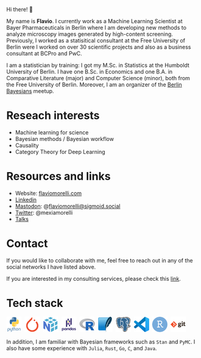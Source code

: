 Hi there! 👋

My name is __Flavio__. I currently work as a Machine Learning Scientist at Bayer Pharmaceuticals in Berlin where I am developing 
new methods to analyze microscopy images generated by high-content screening. 
Previously, I worked as a statisitical consultant at the Free University of Berlin were I worked on over 30 scientific projects 
and also as a business consultant at BCPro and PwC. 

I am a statistician by training: I got my M.Sc. in Statistics at the Humboldt University of Berlin. 
I have one B.Sc. in Economics and one B.A. in Comparative Literature (major) and Computer Science (minor), both from the Free University of Berlin.
Moreover, I am an organizer of the [Berlin Bayesians](https://www.meetup.com/berlinbayesians/) meetup.


# Reseach interests

* Machine learning for science
* Bayesian methods / Bayesian workflow
* Causality
* Category Theory for Deep Learning

# Resources and links

*  Website: [flaviomorelli.com](flaviomorelli.com)
* [Linkedin](https://de.linkedin.com/in/mexiamorelli)
* [Mastodon](https://sigmoid.social/@flaviomorelli): @flaviomorelli@sigmoid.social 
* [Twitter](https://twitter.com/mexiamorelli): @mexiamorelli
* [Talks](https://flaviomorelli.com/talks/)

# Contact

If you would like to collaborate with me, feel free to reach out in any of the social networks I have listed above.

If you are interested in my consulting services, please check this [link](https://flaviomorelli.com/consulting/).


# Tech stack

<div>
  <img src="https://github.com/devicons/devicon/blob/master/icons/python/python-original-wordmark.svg" title="Python" alt="Python" width="40" height="40"/>&nbsp;
  <img src="https://github.com/devicons/devicon/blob/master/icons/pytorch/pytorch-original.svg" title="Pytorch" alt="Pytorch" width="40" height="40"/>&nbsp;
  <img src="https://github.com/devicons/devicon/blob/master/icons/numpy/numpy-original.svg" title="Numpy" alt="Numpy" width="40" height="40"/>&nbsp;
  <img src="https://github.com/devicons/devicon/blob/master/icons/pandas/pandas-original-wordmark.svg" title="Pandas" alt="Pandas" width="40" height="40"/>&nbsp;
  <img src="https://github.com/devicons/devicon/blob/master/icons/r/r-original.svg" title="R" alt="R" width="40" height="40"/>&nbsp;
  <img src="https://github.com/devicons/devicon/blob/master/icons/sqlite/sqlite-original.svg" title=SQLite" alt="SQlite" width="40" height="40"/>&nbsp;
  <img src="https://github.com/devicons/devicon/blob/master/icons/postgresql/postgresql-original.svg" title=PostgreSQL" alt="PostgreSQL" width="40" height="40"/>&nbsp;
  <img src="https://github.com/devicons/devicon/blob/master/icons/vscode/vscode-original.svg" title="VSCode" alt="VSCode" width="40" height="40"/>&nbsp;
  <img src="https://github.com/devicons/devicon/blob/master/icons/rstudio/rstudio-original.svg" title="RStudio" alt="RStudio" width="40" height="40"/>&nbsp;
  <img src="https://github.com/devicons/devicon/blob/master/icons/git/git-original-wordmark.svg" title="Git" alt="Git" width="40" height="40"/>
</div>


In addition, I am familiar with Bayesian frameworks such as `Stan` and `PyMC`. I also have some experience with `Julia`, `Rust`, `Go`, `C`, and `Java`. 

